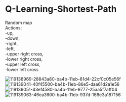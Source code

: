 # Q-Learning-Shortest-Path


Random map <br>
Actions:<br>
-up,<br>
-down,<br>
-right,<br>
-left,<br>
-upper right cross,<br>
-lower right cross,<br>
-upper left cross,<br>
-lower left cross<br>

![119138969-28843a80-ba4b-11eb-81d4-22cf0c05e56f](https://user-images.githubusercontent.com/34959497/119646839-4aedcd80-be28-11eb-8105-daa37930583d.png)
![119139041-40f45500-ba4b-11eb-86e5-daa61d2a1e58](https://user-images.githubusercontent.com/34959497/119646857-4e815480-be28-11eb-9623-04601c42a610.png)
![119139051-43ef4580-ba4b-11eb-9777-25aa5f7aff04](https://user-images.githubusercontent.com/34959497/119646866-5214db80-be28-11eb-9a47-2970f4239f50.png)
![119139063-46ea3600-ba4b-11eb-937d-168e3a187156](https://user-images.githubusercontent.com/34959497/119646882-550fcc00-be28-11eb-9ba0-21907f4c1ff2.png)
